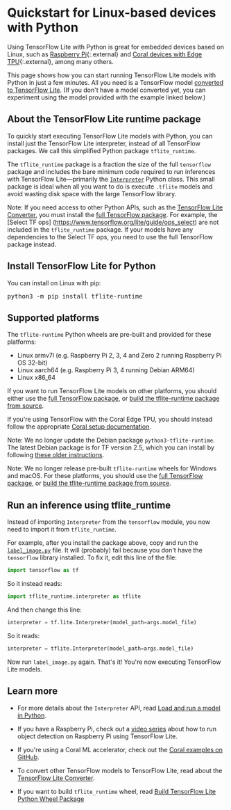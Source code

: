 # Quickstart for Linux-based devices with Python

Using TensorFlow Lite with Python is great for embedded devices based on Linux,
such as [Raspberry Pi](https://www.raspberrypi.org/){:.external} and
[Coral devices with Edge TPU](https://coral.withgoogle.com/){:.external},
among many others.

This page shows how you can start running TensorFlow Lite models with Python in
just a few minutes. All you need is a TensorFlow model [converted to TensorFlow
Lite](../models/convert/). (If you don't have a model converted yet, you can
experiment using the model provided with the example linked below.)

## About the TensorFlow Lite runtime package

To quickly start executing TensorFlow Lite models with Python, you can install
just the TensorFlow Lite interpreter, instead of all TensorFlow packages. We
call this simplified Python package `tflite_runtime`.

The `tflite_runtime` package is a fraction the size of the full `tensorflow`
package and includes the bare minimum code required to run inferences with
TensorFlow Lite—primarily the
[`Interpreter`](https://www.tensorflow.org/api_docs/python/tf/lite/Interpreter)
Python class. This small package is ideal when all you want to do is execute
`.tflite` models and avoid wasting disk space with the large TensorFlow library.

Note: If you need access to other Python APIs, such as the
[TensorFlow Lite Converter](../models/convert/), you must install the
[full TensorFlow package](https://www.tensorflow.org/install/).
For example, the [Select TF ops]
(https://www.tensorflow.org/lite/guide/ops_select) are not included in the
`tflite_runtime` package. If your models have any dependencies to the Select TF
ops, you need to use the full TensorFlow package instead.

## Install TensorFlow Lite for Python

You can install on Linux with pip:

<pre class="devsite-terminal devsite-click-to-copy">
python3 -m pip install tflite-runtime
</pre>

## Supported platforms

The `tflite-runtime` Python wheels are pre-built and provided for these
platforms:
* Linux armv7l (e.g. Raspberry Pi 2, 3, 4 and Zero 2 running Raspberry Pi OS
  32-bit)
* Linux aarch64 (e.g. Raspberry Pi 3, 4 running Debian ARM64)
* Linux x86_64

If you want to run TensorFlow Lite models on other platforms, you should either
use the [full TensorFlow package](https://www.tensorflow.org/install/), or
[build the tflite-runtime package from source](build_cmake_pip.md).

If you're using TensorFlow with the Coral Edge TPU, you should
instead follow the appropriate [Coral setup documentation](https://coral.ai/docs/setup).

Note: We no longer update the Debian package `python3-tflite-runtime`. The
latest Debian package is for TF version 2.5, which you can install by following
[these older instructions](https://github.com/tensorflow/tensorflow/blob/v2.5.0/tensorflow/lite/g3doc/guide/python.md#install-tensorflow-lite-for-python).

Note: We no longer release pre-built `tflite-runtime` wheels for Windows and
macOS. For these platforms, you should use the
[full TensorFlow package](https://www.tensorflow.org/install/), or
[build the tflite-runtime package from source](build_cmake_pip.md).

## Run an inference using tflite_runtime

Instead of importing `Interpreter` from the `tensorflow` module, you now need to
import it from `tflite_runtime`.

For example, after you install the package above, copy and run the
[`label_image.py`](
https://github.com/tensorflow/tensorflow/tree/master/tensorflow/lite/examples/python/)
file. It will (probably) fail because you don't have the `tensorflow` library
installed. To fix it, edit this line of the file:

```python
import tensorflow as tf
```

So it instead reads:

```python
import tflite_runtime.interpreter as tflite
```

And then change this line:

```python
interpreter = tf.lite.Interpreter(model_path=args.model_file)
```

So it reads:

```python
interpreter = tflite.Interpreter(model_path=args.model_file)
```

Now run `label_image.py` again. That's it! You're now executing TensorFlow Lite
models.

## Learn more

* For more details about the `Interpreter` API, read
  [Load and run a model in Python](inference.md#load-and-run-a-model-in-python).

* If you have a Raspberry Pi, check out a [video series](https://www.youtube.com/watch?v=mNjXEybFn98&list=PLQY2H8rRoyvz_anznBg6y3VhuSMcpN9oe)
  about how to run object detection on Raspberry Pi using TensorFlow Lite.

* If you're using a Coral ML accelerator, check out the
  [Coral examples on GitHub](https://github.com/google-coral/tflite/tree/master/python/examples).

* To convert other TensorFlow models to TensorFlow Lite, read about the
  [TensorFlow Lite Converter](../models/convert/).

* If you want to build `tflite_runtime` wheel, read
  [Build TensorFlow Lite Python Wheel Package](build_cmake_pip.md)
